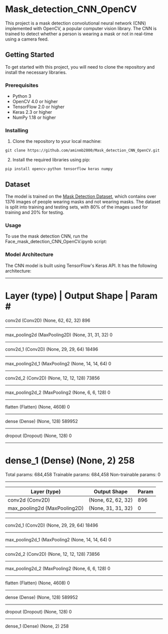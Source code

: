 # Mask_detection_CNN_OpenCV

This project is a mask detection convolutional neural network (CNN) implemented with OpenCV, a popular computer vision library. The CNN is trained to detect whether a person is wearing a mask or not in real-time using a camera feed.

## Getting Started

To get started with this project, you will need to clone the repository and install the necessary libraries.

### Prerequisites

* Python 3
* OpenCV 4.0 or higher
* TensorFlow 2.0 or higher
* Keras 2.3 or higher
* NumPy 1.18 or higher

### Installing

1. Clone the repository to your local machine:

```
git clone https://github.com/aminmb2800/Mask_detection_CNN_OpenCV.git
```
2. Install the required libraries using pip:

```
pip install opencv-python tensorflow keras numpy
```
## Dataset 

The model is trained on the [Mask Detection Dataset](https://drive.google.com/drive/folders/1Eru9OyBdY5FDRegYcuZoEgR5pKCLPYfa?usp=sharing), which contains over 1376 images of people wearing masks and not wearing masks. The dataset is split into training and testing sets, with 80% of the images used for training and 20% for testing.

### Usage

To use the mask detection CNN, run the Face_mask_detection_CNN_OpenCV.ipynb script:

### Model Architecture

The CNN model is built using TensorFlow's Keras API. It has the following architecture:


_________________________________________________________________
Layer (type)          |        Output Shape          |     Param #
=================================================================
conv2d (Conv2D)              (None, 62, 62, 32)        896
_________________________________________________________________
max_pooling2d (MaxPooling2D) (None, 31, 31, 32)        0
_________________________________________________________________
conv2d_1 (Conv2D)            (None, 29, 29, 64)        18496
_________________________________________________________________
max_pooling2d_1 (MaxPooling2 (None, 14, 14, 64)        0
_________________________________________________________________
conv2d_2 (Conv2D)            (None, 12, 12, 128)       73856
_________________________________________________________________
max_pooling2d_2 (MaxPooling2 (None, 6, 6, 128)          0
_________________________________________________________________
flatten (Flatten)            (None, 4608)              0
_________________________________________________________________
dense (Dense)                (None, 128)               589952
_________________________________________________________________
dropout (Dropout)            (None, 128)               0
_________________________________________________________________
dense_1 (Dense)              (None, 2)                 258
=================================================================
Total params: 684,458
Trainable params: 684,458
Non-trainable params: 0
_________________________________________________________________

| Layer (type)         | Output Shape               | Param                                |
| -------------------- | ---------------------------|------------------------------------- |
| conv2d (Conv2D)      |        (None, 62, 62, 32)  |      896                             |
| max_pooling2d (MaxPooling2D)| (None, 31, 31, 32)  |       0                              |
_________________________________________________________________
conv2d_1 (Conv2D)            (None, 29, 29, 64)        18496
_________________________________________________________________
max_pooling2d_1 (MaxPooling2 (None, 14, 14, 64)        0
_________________________________________________________________
conv2d_2 (Conv2D)            (None, 12, 12, 128)       73856
_________________________________________________________________
max_pooling2d_2 (MaxPooling2 (None, 6, 6, 128)          0
_________________________________________________________________
flatten (Flatten)            (None, 4608)              0
_________________________________________________________________
dense (Dense)                (None, 128)               589952
_________________________________________________________________
dropout (Dropout)            (None, 128)               0
_________________________________________________________________
dense_1 (Dense)              (None, 2)                 258

